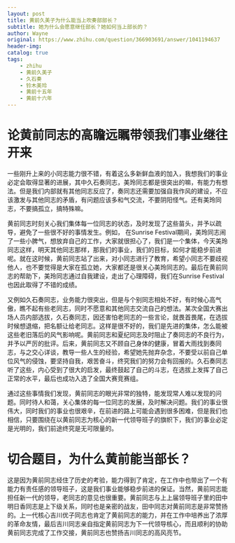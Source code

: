 ```yaml
---
layout: post
title: 黄前久美子为什么能当上吹奏部部长？
subtitle: 她为什么会愿意继任部长？她如何当上部长的？
author: Wayne
original: https://www.zhihu.com/question/366903691/answer/1041194637
header-img: 
catalog: true
tags:
    - zhihu
    - 黄前久美子
    - 久石奏
    - 铃木美玲
    - 黄前十五年
    - 黄前十六年
---
```


# 论黄前同志的高瞻远瞩带领我们事业继往开来

一些刚升上来的小同志能力很不错，有着这么多新鲜血液的加入，我想我们的事业必定会取得显著的进展，其中久石奏同志，美玲同志都是很突出的嘛，有能力有想法。但是我们内部就有其他同志反应了，奏同志还需要加强自我作风的建设，不应该激发与其他同志的矛盾，有问题应该多和气交流，不要阴阳怪气。还有美玲同志，不要搞孤立，搞特殊嘛。 

黄前同志时刻关心我们集体每一位同志的状态，及时发现了这些苗头，并予以疏导，避免了一些很不好的事情发生。例如， 在Sunrise Festival期间，美玲同志闹了一些小脾气，想放弃自己的工作，大家就很担心了，我们是一个集体，今天美玲同志这样，明天其他同志那样，那我们的事业，我们的目标，如何才能稳步前进呢。就在这时候，黄前同志站了出来，对小同志进行了教育，希望小同志不要歧视他人，也不要觉得是大家在孤立她，大家都还是很关心美玲同志的。最后在黄前同志的帮助下，美玲同志通过自我建设，走出了心理障碍，我们在Sunrise Festival也因此取得了不错的成绩。 

又例如久石奏同志，业务能力很突出，但是与个别同志相处不好，有时候心高气傲，瞧不起有些老同志，同时不愿意和其他同志交流自己的想法。某次全国大赛出场人员内部选拔，久石奏同志，因还害怕老同志的一些言论，就畏首畏尾，在选拔时候想退缩，把名额让给老同志。这样是很不好的，我们是先进的集体，怎么能被这些老旧落后的风气影响呢。黄前同志和夏纪同志及时阻止了奏同志的不良行为，并予以严厉的批评。后来，黄前同志又不顾自己身体的健康，冒着大雨找到奏同志，与之交心详谈，教导一些人生的经验，希望她先抛弃杂念，不要受以前自己单位风气的侵蚀，要坚持自我，艰苦奋斗，终究我们的努力会有回报的。久石奏同志听了这些，内心受到了很大的启发，最终鼓起了自己的斗志，在选拔上发挥了自己正常的水平，最后也成功入选了全国大赛竞赛组。 

通过这些事情我们发现，黄前同志的眼光非常的独特，能发现常人难以发现的问题。同时待人和蔼，关心集体的每一位同志的发展，及时解决问题。我们的事业很伟大，同时我们的事业也很艰辛，在前进的路上可能会遇到很多困难，但是我们也相信，只要围绕在以黄前同志为核心的新一代领导班子的旗帜下，我们的事业必定是光明的，我们前途终究是无可限量的。

# 切合题目，为什么黄前能当部长？

这是因为黄前同志经住了历史的考验，能力得到了肯定，在工作中也带出了一个有能力有责任感的领导班子，这是我们事业能够稳步前进的保证。当然，黄前同志能担任新一代的领导，老同志的意见也很重要。黄前同志与上上届领导班子里的田中明日香同志是上下级关系，同时也是亲密的战友，田中同志对黄前同志是非常赞扬的。上一代核心吉川优子同志也肯定了黄前同志的能力，并在工作中培养出了浓厚的革命友情，最后吉川同志亲自指定黄前同志为下一代领导核心，而且顺利的协助黄前同志完成了工作交接，黄前同志也赞扬吉川同志的高风亮节。
